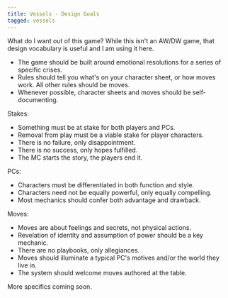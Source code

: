 ```yaml
---
title: Vessels - Design Goals
tagged: vessels
---
```


What do I want out of this game? While this isn't an AW/DW game, that design vocabulary is useful and I am using it here.

* The game should be built around emotional resolutions for a series of specific crises.
* Rules should tell you what's on your character sheet, or how moves work. All other rules should be moves.
* Whenever possible, character sheets and moves should be self-documenting.

<!-- more -->

Stakes:

* Something must be at stake for both players and PCs.
* Removal from play must be a viable stake for player characters.
* There is no failure, only disappointment.
* There is no success, only hopes fulfilled.
* The MC starts the story, the players end it.

PCs:

* Characters must be differentiated in both function and style.
* Characters need not be equally powerful, only equally compelling.
* Most mechanics should confer both advantage and drawback.

Moves:

* Moves are about feelings and secrets, not physical actions.
* Revelation of identity and assumption of power should be a key mechanic.﻿
* There are no playbooks, only allegiances.
* Moves should illuminate a typical PC's motives and/or the world they live in.
* The system should welcome moves authored at the table.

More specifics coming soon.
